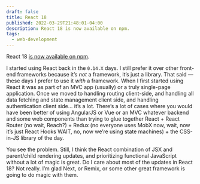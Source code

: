 ```yaml
---
draft: false
title: React 18
published: 2022-03-29T21:48:01-04:00
description: React 18 is now available on npm.
tags:
  - web-development
---
```

React 18 [is now available on npm](https://reactjs.org/blog/2022/03/29/react-v18.html).

I started using React back in the `0.14.X` days. I still prefer it over other front-end frameworks because it’s _not_ a framework, it’s just a library. That said — these days I prefer to use it _with_ a framework. When I first started using React it was as part of an MVC app (usually) or a truly single-page application. Once we moved to handling routing client-side, and handling all data fetching and state management client side, and handling authentication client side… it’s a lot. There’s a lot of cases where you would have been better of using AngularJS or Vue or an MVC whatever backend and some web components than trying to glue together React + React Router (no wait, Reach?) + Redux (no everyone uses MobX now, wait, now it’s just React Hooks WAIT, no, now we’re using state machines) + the CSS-in-JS library of the day.

You see the problem. Still, I think the React combination of JSX and parent/child rendering updates, and prioritizing functional JavaScript without a lot of magic is great. Do I care about most of the updates in React 18? Not really. I’m glad Next, or Remix, or some other great framework is going to do magic with them.